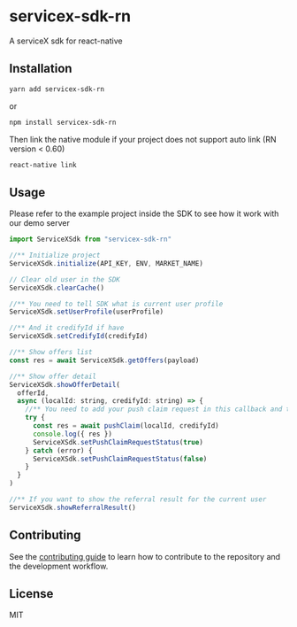 # servicex-sdk-rn

A serviceX sdk for react-native

## Installation

```sh
yarn add servicex-sdk-rn
```

or

```sh
npm install servicex-sdk-rn
```

Then link the native module if your project does not support auto link (RN version < 0.60)

```sh
react-native link
```

## Usage

Please refer to the example project inside the SDK to see how it work with our demo server

```js
import ServiceXSdk from "servicex-sdk-rn"

//** Initialize project
ServiceXSdk.initialize(API_KEY, ENV, MARKET_NAME)

// Clear old user in the SDK
ServiceXSdk.clearCache()

//** You need to tell SDK what is current user profile
ServiceXSdk.setUserProfile(userProfile)

//** And it credifyId if have
ServiceXSdk.setCredifyId(credifyId)

//** Show offers list
const res = await ServiceXSdk.getOffers(payload)

//** Show offer detail
ServiceXSdk.showOfferDetail(
  offerId,
  async (localId: string, credifyId: string) => {
    //** You need to add your push claim request in this callback and tell the SDK for the result
    try {
      const res = await pushClaim(localId, credifyId)
      console.log({ res })
      ServiceXSdk.setPushClaimRequestStatus(true)
    } catch (error) {
      ServiceXSdk.setPushClaimRequestStatus(false)
    }
  }
)

//** If you want to show the referral result for the current user
ServiceXSdk.showReferralResult()
```

## Contributing

See the [contributing guide](CONTRIBUTING.md) to learn how to contribute to the repository and the development workflow.

## License

MIT
